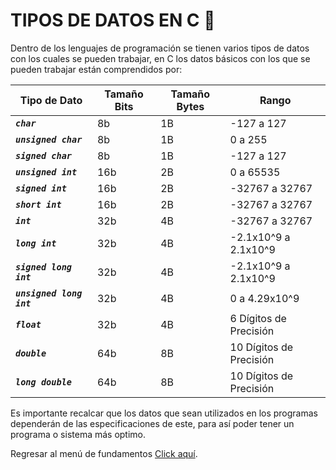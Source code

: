 # TIPOS DE DATOS EN C :croissant:

Dentro de los lenguajes de programación se tienen varios tipos de datos con los cuales se pueden trabajar, en C los datos básicos con los que se pueden trabajar están comprendidos por:

| Tipo de Dato            | Tamaño Bits | Tamaño Bytes | Rango                   |
|-------------------------|-------------|--------------|-------------------------|
| **_`char`_**              |      8b     |      1B      |        -127 a 127       |
| **_`unsigned char`_**     |      8b     |      1B      |         0 a 255         |
| **_`signed char`_**       |      8b     |      1B      |        -127 a 127       |
| **_`unsigned int`_**      |     16b     |      2B      |        0 a 65535        |
| **_`signed int`_**        |     16b     |      2B      |      -32767 a 32767     |
| **_`short int`_**         |     16b     |      2B      |      -32767 a 32767     |
| **_`int`_**               |     32b     |      4B      |      -32767 a 32767     |
| **_`long int`_**          |     32b     |      4B      |   -2.1x10^9 a 2.1x10^9  |
| **_`signed long int`_**   |     32b     |      4B      |   -2.1x10^9 a 2.1x10^9  |
| **_`unsigned long int`_** |     32b     |      4B      |      0 a 4.29x10^9      |
| **_`float`_**             |     32b     |      4B      |  6 Dígitos de Precisión |
| **_`double`_**            |     64b     |      8B      | 10 Dígitos de Precisión |
| **_`long double`_**       |     64b     |      8B      | 10 Dígitos de Precisión |

Es importante recalcar que los datos que sean utilizados en los programas dependerán de las especificaciones de este, para así poder tener un programa o sistema más optimo.

Regresar al menú de fundamentos <a href="../01 - FundamentosDeProgramacion/00 - Fundamentos.md">Click aquí</a>.
